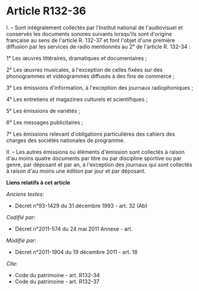 # Article R132-36

I. – Sont intégralement collectés par l'Institut national de l'audiovisuel et conservés les documents sonores suivants
lorsqu'ils sont d'origine française au sens de l'article R. 132-37 et font l'objet d'une première diffusion par les services
de radio mentionnés au 2° de l'article R. 132-34 :

1° Les œuvres littéraires, dramatiques et documentaires ;

2° Les œuvres musicales, à l'exception de celles fixées sur des phonogrammes et vidéogrammes diffusés à des fins de
commerce ;

3° Les émissions d'information, à l'exception des journaux radiophoniques ;

4° Les entretiens et magazines culturels et scientifiques ;

5° Les émissions de variétés ;

6° Les messages publicitaires ;

7° Les émissions relevant d'obligations particulières des cahiers des charges des sociétés nationales de programme.

II. – Les autres émissions ou éléments d'émission sont collectés à raison d'au moins quatre documents par titre ou par
discipline sportive ou par genre, par déposant et par an, à l'exception des journaux qui sont collectés à raison d'au moins
une édition par jour et par déposant.

**Liens relatifs à cet article**

_Anciens textes_:

  - Décret n°93-1429 du 31 décembre 1993 - art. 32 (Ab)

_Codifié par_:

  - Décret n°2011-574 du 24 mai 2011 Annexe - art.

_Modifié par_:

  - Décret n°2011-1904 du 19 décembre 2011 - art. 18

_Cite_:

  - Code du patrimoine - art. R132-34
  - Code du patrimoine - art. R132-37
